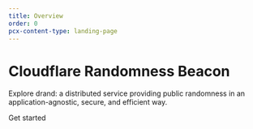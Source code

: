 ```yaml
---
title: Overview
order: 0
pcx-content-type: landing-page
---
```


# Cloudflare Randomness Beacon

<ContentColumn>

Explore drand: a distributed service providing public randomness in an application-agnostic, secure, and efficient way.

<p>
  <bongo:button type="primary" href="/about">
    Get started
  </bongo:button>
</p>

</ContentColumn>
